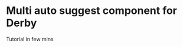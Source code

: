 Multi auto suggest component for Derby 
======================================


Tutorial in few mins
